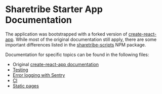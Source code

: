 # Sharetribe Starter App Documentation

The application was bootstrapped with a forked version of
[create-react-app](https://github.com/facebookincubator/create-react-app). While
most of the original documentation still apply, there are some
important differences listed in the
[sharetribe-scripts](https://www.npmjs.com/package/sharetribe-scripts)
NPM package.

Documentation for specific topics can be found in the following files:

 - Original [create-react-app documentation](create-react-app.md)
 - [Testing](testing.md)
 - [Error logging with Sentry](sentry.md)
 - [CI](ci.md)
 - [Static pages](static-pages.md)
